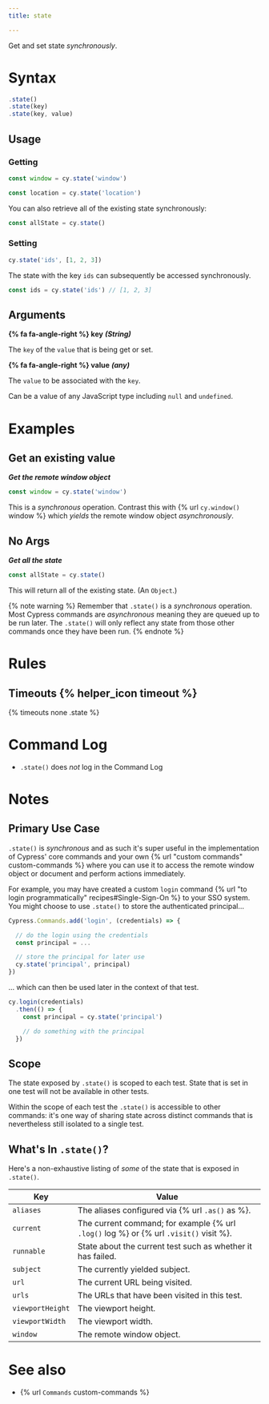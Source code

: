 ```yaml
---
title: state

---
```


Get and set state _synchronously_.

# Syntax

```javascript
.state()
.state(key)
.state(key, value)
```

## Usage

### Getting

```javascript
const window = cy.state('window')
```

```javascript
const location = cy.state('location')
```

You can also retrieve all of the existing state synchronously:

```javascript
const allState = cy.state()
```

### Setting

```javascript
cy.state('ids', [1, 2, 3])
```

The state with the key `ids` can subsequently be accessed synchronously.

```javascript
const ids = cy.state('ids') // [1, 2, 3]
```

## Arguments

**{% fa fa-angle-right %} key**  ***(String)***

The `key` of the `value` that is being get or set.

**{% fa fa-angle-right %} value**  ***(any)***

The `value` to be associated with the `key`.

Can be a value of any JavaScript type including `null` and `undefined`.

# Examples

## Get an existing value

***Get the remote window object***

```javascript
const window = cy.state('window')
```

This is a _synchronous_ operation. Contrast this with {% url `cy.window()` window %} which _yields_ the remote window object _asynchronously_.

## No Args

***Get all the state***

```javascript
const allState = cy.state()
```

This will return all of the existing state. (An `Object`.)

{% note warning %}
Remember that `.state()` is a _synchronous_ operation. Most Cypress commands are _asynchronous_ meaning they are queued up to be run later. The `.state()` will only reflect any state from those other commands once they have been run.
{% endnote %}

# Rules

## Timeouts {% helper_icon timeout %}

{% timeouts none .state %}

# Command Log

- `.state()` does *not* log in the Command Log

# Notes

## Primary Use Case

`.state()` is _synchronous_ and as such it's super useful in the implementation of Cypress' core commands and your own {% url "custom commands" custom-commands %} where you can use it to access the remote window object or document and perform actions immediately.

For example, you may have created a custom `login` command {% url "to login programmatically" recipes#Single-Sign-On %} to your SSO system. You might choose to use `.state()` to store the authenticated principal&hellip;

```javascript
Cypress.Commands.add('login', (credentials) => {

  // do the login using the credentials
  const principal = ...

  // store the principal for later use
  cy.state('principal', principal)
})
```

&hellip; which can then be used later in the context of that test.

```javascript
cy.login(credentials)
  .then(() => {
    const principal = cy.state('principal')

    // do something with the principal
  })
```

## Scope

The state exposed by `.state()` is scoped to each test. State that is set in one test will not be available in other tests.

Within the scope of each test the `.state()` is accessible to other commands: it's one way of sharing state across distinct commands that is nevertheless still isolated to a single test.

## What's In `.state()`?

Here's a non-exhaustive listing of _some_ of the state that is exposed in `.state()`.

Key | Value
--- | ---
`aliases` | The aliases configured via {% url `.as()` as %}.
`current` | The current command; for example {% url `.log()` log %} or {% url `.visit()` visit %}.
`runnable` | State about the current test such as whether it has failed.
`subject` | The currently yielded subject.
`url` | The current URL being visited.
`urls` | The URLs that have been visited in this test.
`viewportHeight` | The viewport height.
`viewportWidth` | The viewport width.
`window` | The remote window object.

# See also

- {% url `Commands` custom-commands %}
